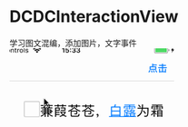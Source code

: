 # DCDCInteractionView
学习图文混编，添加图片，文字事件
![](https://github.com/meilulu/DCDCInteractionView/blob/master/1111.gif)
